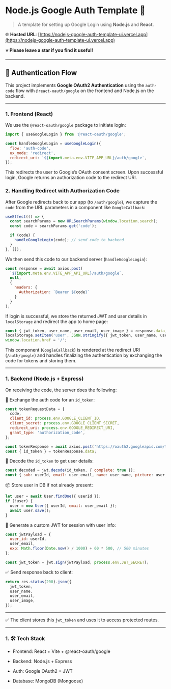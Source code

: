 # Node.js Google Auth Template 🚀

> A template for setting up Google Login using **Node.js** and **React**.

🌐 **Hosted URL**: [https://nodejs-google-auth-template-ui.vercel.app](https://nodejs-google-auth-template-ui.vercel.app)

**⭐ Please leave a star if you find it useful!**

---

## 🔐 Authentication Flow

This project implements **Google OAuth2 Authentication** using the `auth-code` flow with `@react-oauth/google` on the frontend and Node.js on the backend.

---

### 1. **Frontend (React)**

We use the `@react-oauth/google` package to initiate login:

```js
import { useGoogleLogin } from '@react-oauth/google';

const handleGoogleLogin = useGoogleLogin({
  flow: 'auth-code',
  ux_mode: 'redirect',
  redirect_uri: `${import.meta.env.VITE_APP_URL}/auth/google`,
});
```
This redirects the user to Google’s OAuth consent screen. Upon successful login, Google returns an authorization code to the redirect URI.

### 2. **Handling Redirect with Authorization Code**

After Google redirects back to our app (to `/auth/google`), we capture the `code` from the URL parameters in a component like `GoogleCallback`:
```js
useEffect(() => {
  const searchParams = new URLSearchParams(window.location.search);
  const code = searchParams.get('code');

  if (code) {
    handleGoogleLogin(code); // send code to backend
  }
}, []);
```
We then send this code to our backend server (`handleGoogleLogin`):
```js
const response = await axios.post(
  `${import.meta.env.VITE_APP_API_URL}/auth/google`,
  null,
  {
    headers: {
      Authorization: `Bearer ${code}`
    }
  }
);
```
If login is successful, we store the returned JWT and user details in `localStorage` and redirect the app to home page:
```js
const { jwt_token, user_name, user_email, user_image } = response.data;
localStorage.setItem('user', JSON.stringify({ jwt_token, user_name, user_email, user_image }));
window.location.href = '/';
```

This component (`GoogleCallback`) is rendered at the redirect URI (`/auth/google`) and handles finalizing the authentication by exchanging the code for tokens and storing them.

---

### 1. **Backend (Node.js + Express)**
On receiving the code, the server does the following:

🔁 Exchange the auth code for an `id_token`:
```js
const tokenRequestData = {
  code,
  client_id: process.env.GOOGLE_CLIENT_ID,
  client_secret: process.env.GOOGLE_CLIENT_SECRET,
  redirect_uri: process.env.GOOGLE_REDIRECT_URI,
  grant_type: 'authorization_code',
};

const tokenResponse = await axios.post('https://oauth2.googleapis.com/token', tokenRequestData);
const { id_token } = tokenResponse.data;
```

🧾 Decode the `id_token` to get user details:
```js
const decoded = jwt.decode(id_token, { complete: true });
const { sub: userId, email: user_email, name: user_name, picture: user_image } = decoded.payload;
```

📦 Store user in DB if not already present:
```js
let user = await User.findOne({ userId });
if (!user) {
  user = new User({ userId, email: user_email });
  await user.save();
}
```

🔐 Generate a custom JWT for session with user info:
```js
const jwtPayload = {
  user_id: userId,
  user_email,
  exp: Math.floor(Date.now() / 1000) + 60 * 500, // 500 minutes
};

const jwt_token = jwt.sign(jwtPayload, process.env.JWT_SECRET);
```

✅ Send response back to client:
```js
return res.status(200).json({
  jwt_token,
  user_name,
  user_email,
  user_image,
});
```
---

✅ The client stores this `jwt_token` and uses it to access protected routes.

---

### 1. **🛠 Tech Stack**
- Frontend: React + Vite + @react-oauth/google

- Backend: Node.js + Express

- Auth: Google OAuth2 + JWT

- Database: MongoDB (Mongoose)


















